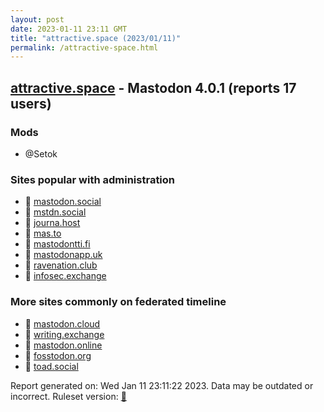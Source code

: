 ```yaml
---
layout: post
date: 2023-01-11 23:11 GMT
title: "attractive.space (2023/01/11)"
permalink: /attractive-space.html
---
```



## [attractive.space](https://attractive.space) - Mastodon 4.0.1 (reports 17 users)

### Mods
 * @Setok

### Sites popular with administration

* 🐘 [mastodon.social](/mastodon-social.html)
* 🐘 [mstdn.social](/mstdn-social.html)
* 🐘 [journa.host](/journa-host.html)
* 🐘 [mas.to](/mas-to.html)
* 🐘 [mastodontti.fi](/mastodontti-fi.html)
* 🐘 [mastodonapp.uk](/mastodonapp-uk.html)
* 🐘 [ravenation.club](/ravenation-club.html)
* 🐘 [infosec.exchange](/infosec-exchange.html)

### More sites commonly on federated timeline

* 🐘 [mastodon.cloud](/mastodon-cloud.html)
* 🐘 [writing.exchange](/writing-exchange.html)
* 🐘 [mastodon.online](/mastodon-online.html)
* 🐘 [fosstodon.org](/fosstodon-org.html)
* 🐘 [toad.social](/toad-social.html)

Report generated on: Wed Jan 11 23:11:22 2023. Data may be outdated or incorrect.
Ruleset version: [🧁](/version-cupcake)
